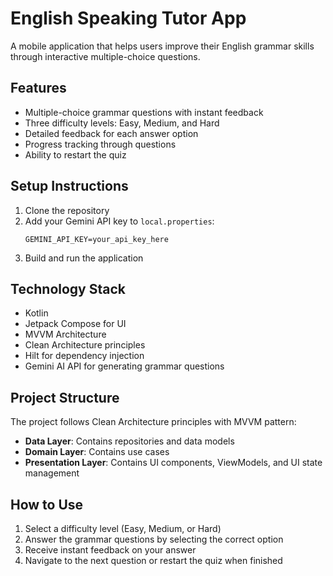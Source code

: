 # English Speaking Tutor App

A mobile application that helps users improve their English grammar skills through interactive multiple-choice questions.

## Features

- Multiple-choice grammar questions with instant feedback
- Three difficulty levels: Easy, Medium, and Hard
- Detailed feedback for each answer option
- Progress tracking through questions
- Ability to restart the quiz

## Setup Instructions

1. Clone the repository
2. Add your Gemini API key to `local.properties`:
   ```
   GEMINI_API_KEY=your_api_key_here
   ```
3. Build and run the application

## Technology Stack

- Kotlin
- Jetpack Compose for UI
- MVVM Architecture
- Clean Architecture principles
- Hilt for dependency injection
- Gemini AI API for generating grammar questions

## Project Structure

The project follows Clean Architecture principles with MVVM pattern:

- **Data Layer**: Contains repositories and data models
- **Domain Layer**: Contains use cases
- **Presentation Layer**: Contains UI components, ViewModels, and UI state management

## How to Use

1. Select a difficulty level (Easy, Medium, or Hard)
2. Answer the grammar questions by selecting the correct option
3. Receive instant feedback on your answer
4. Navigate to the next question or restart the quiz when finished

